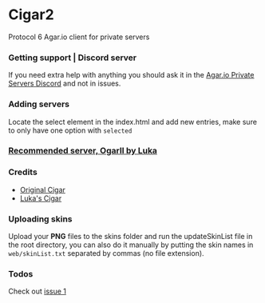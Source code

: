 # Cigar2

Protocol 6 Agar.io client for private servers

### Getting support | Discord server

If you need extra help with anything you should ask it in the [Agar.io Private Servers Discord](https://discord.gg/66X2ESb) and not in issues.

### Adding servers

Locate the select element in the index.html and add new entries, make sure to only have one option with `selected`

### [Recommended server, OgarII by Luka](https://github.com/Luka967/OgarII)

### Credits

- [Original Cigar](https://github.com/CigarProject/Cigar)
- [Luka's Cigar](https://github.com/Luka967/Cigar)

### Uploading skins

Upload your **PNG** files to the skins folder and run the updateSkinList file in the root directory, you can also do it manually by putting the skin names in `web/skinList.txt` separated by commas (no file extension).

### Todos

Check out [issue 1](https://github.com/Cigar2/Cigar2/issues/1)
